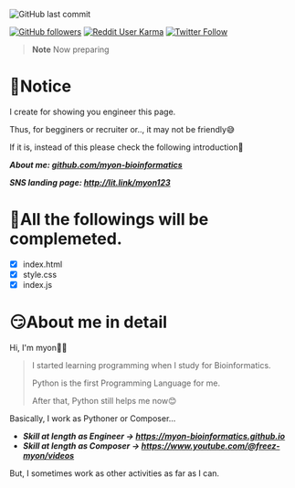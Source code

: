 ![GitHub last commit](https://img.shields.io/github/last-commit/myon-bioinformatics/myon-bioinformatics.github.io)

[![GitHub followers](https://img.shields.io/github/followers/myon-bioinformatics?style=social)](https://github.com/myon-bioinformatics)
[![Reddit User Karma](https://img.shields.io/reddit/user-karma/combined/myon_reddit?style=social)](https://www.reddit.com/user/myon_reddit/)
[![Twitter Follow](https://img.shields.io/twitter/follow/myonitbusiness?style=social)](https://twitter.com/myonitbusiness)

>__Note__ Now preparing

# 🤠Notice
I create for showing you engineer this page.

Thus, for begginers or recruiter or.., it may not be friendly😅

If it is, instead of this please check the following introduction🫡

_**About me: [github.com/myon-bioinformatics](https://github.com/myon-bioinformatics/myon-bioinformatics)**_

_**SNS landing page: http://lit.link/myon123**_


# 🤧All the followings will be complemeted.
- [x] index.html
- [x] style.css
- [x] index.js

# 😏About me in detail
Hi, I'm myon🐍🎸

> I started learning programming when I study for Bioinformatics.
>
> Python is the first Programming Language for me.
>
> After that, Python still helps me now😊

Basically, I work as Pythoner or Composer...

- _**Skill at length as Engineer → https://myon-bioinformatics.github.io**_
- _**Skill at length as Composer → https://www.youtube.com/@freez-myon/videos**_

But, I sometimes work as other activities as far as I can.



